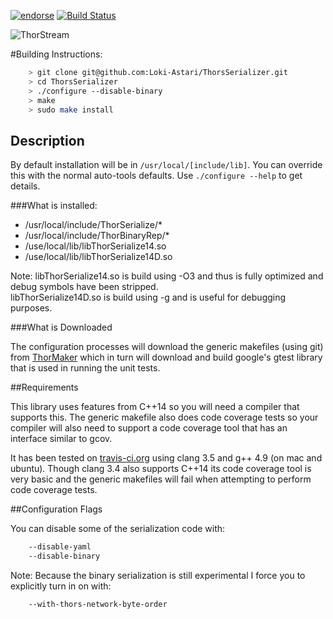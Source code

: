 [![endorse](http://api.coderwall.com/lokiastari/endorsecount.png)](http://coderwall.com/lokiastari)
[![Build Status](https://travis-ci.org/Loki-Astari/ThorsSerializer.svg?branch=master)](https://travis-ci.org/Loki-Astari/ThorsSerializer)

![ThorStream](https://raw.github.com/Loki-Astari/ThorsSerializer/ReWriteDocumentation/img/stream.jpg)


#Building Instructions:
````bash
    > git clone git@github.com:Loki-Astari/ThorsSerializer.git
    > cd ThorsSerializer
    > ./configure --disable-binary
    > make
    > sudo make install
````
## Description

By default installation will be in `/usr/local/[include/lib]`. You can override this with the normal auto-tools defaults. Use `./configure --help` to get details.

###What is installed:

* /usr/local/include/ThorSerialize/*
* /usr/local/include/ThorBinaryRep/*
* /use/local/lib/libThorSerialize14.so
* /use/local/lib/libThorSerialize14D.so


Note:
libThorSerialize14.so is build using -O3 and thus is fully optimized and debug symbols have been stripped.  
libThorSerialize14D.so is build using -g and is useful for debugging purposes.


###What is Downloaded

The configuration processes will download the generic makefiles (using git) from [ThorMaker](https://github.com/Loki-Astari/ThorMaker) which in turn will download and build google's gtest library that is used in running the unit tests.

##Requirements

This library uses features from C++14 so you will need a compiler that supports this. The generic makefile also does code coverage tests so your compiler will also need to support a code coverage tool that has an interface similar to gcov.

It has been tested on [travis-ci.org](https://travis-ci.org/Loki-Astari/ThorsSerializer) using clang 3.5 and g++ 4.9 (on mac and ubuntu). Though clang 3.4 also supports C++14 its code coverage tool is very basic and the generic makefiles will fail when attempting to perform code coverage tests.

##Configuration Flags

You can disable some of the serialization code with:
````bash
    --disable-yaml
    --disable-binary
````

Note: Because the binary serialization is still experimental I force you to explicitly turn in on with:
````bash
    --with-thors-network-byte-order
````


